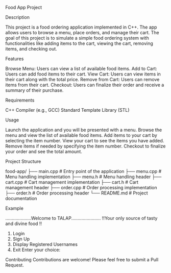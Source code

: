 Food App Project

Description

This project is a food ordering application implemented in C++. The app allows users to browse a menu, place orders, and manage their cart. The goal of this project is to simulate a simple food ordering system with functionalities like adding items to the cart, viewing the cart, removing items, and checking out.

Features

Browse Menu: Users can view a list of available food items.
Add to Cart: Users can add food items to their cart.
View Cart: Users can view items in their cart along with the total price.
Remove from Cart: Users can remove items from their cart.
Checkout: Users can finalize their order and receive a summary of their purchase.

Requirements

C++ Compiler (e.g., GCC)
Standard Template Library (STL)


Usage

Launch the application and you will be presented with a menu.
Browse the menu and view the list of available food items.
Add items to your cart by selecting the item number.
View your cart to see the items you have added.
Remove items if needed by specifying the item number.
Checkout to finalize your order and see the total amount.

Project Structure

food-app/
├── main.cpp      # Entry point of the application
├── menu.cpp      # Menu handling implementation
├── menu.h        # Menu handling header
├── cart.cpp      # Cart management implementation
├── cart.h        # Cart management header
├── order.cpp     # Order processing implementation
├── order.h       # Order processing header
└── README.md     # Project documentation

Example

....................Welcome to TALAP.......................
!!Your only source of tasty and divine food !!
1. Login
2. Sign Up
3. Display Registered Usernames
4. Exit
Enter your choice:

Contributing
Contributions are welcome! Please feel free to submit a Pull Request.
